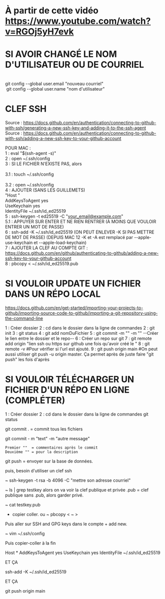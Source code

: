 # À partir de cette vidéo https://www.youtube.com/watch?v=RGOj5yH7evk

# SI AVOIR CHANGÉ LE NOM D'UTILISATEUR OU DE COURRIEL

<br> git config --global user.email "nouveau courriel"
<br> git config --global user.name "nom d'utilisateur"

# CLEF SSH

Source : https://docs.github.com/en/authentication/connecting-to-github-with-ssh/generating-a-new-ssh-key-and-adding-it-to-the-ssh-agent
Source : https://docs.github.com/en/authentication/connecting-to-github-with-ssh/adding-a-new-ssh-key-to-your-github-account

POUR MAC :
<br>1 : eval "$(ssh-agent -s)"
<br>2 : open ~/.ssh/config
<br>3 : SI LE FICHIER N'EXISTE PAS, alors  
<br>3.1 : touch ~/.ssh/config  
<br>3.2 : open ~/.ssh/config
<br>4 : AJOUTER (SANS LES GUILLEMETS)
<br>"Host \"
<br>AddKeysToAgent yes
<br>UseKeychain yes
<br>IdentityFile ~/.ssh/id_ed25519
<br>5 : ssh-keygen -t ed25519 -C "your_email@example.com"
<br>5.1 : APPUYER SUR ENTER ET NE RIEN RENTRER (À MOINS QUE VOULOIR ENTRER UN MOT DE PASSE)
<br>6 : ssh-add -K ~/.ssh/id_ed25519 (ON PEUT ENLEVER -K SI PAS METTRE DE MOT DE PASSE) (DEPUIS MAC 12 -K et -A est remplacé par --apple-use-keychain et --apple-load-keychain)
<br>7 : AJOUTER LA CLEF AU COMPTE GIT : https://docs.github.com/en/github/authenticating-to-github/adding-a-new-ssh-key-to-your-github-account
<br>8 : pbcopy < ~/.ssh/id_ed25519.pub

# SI VOULOIR UPDATE UN FICHIER DANS UN RÉPO LOCAL

https://docs.github.com/en/get-started/importing-your-projects-to-github/importing-source-code-to-github/importing-a-git-repository-using-the-command-line

1 : Créer dossier
2 : cd dans le dossier dans la ligne de commandes
2 : git init
3 : git status
4 : git add nomDuFichier
5 : git commit -m "" -m ""
--Créer le lien entre le dossier et le repo--
6 : Créer un repo sur git
7 : git remote add origin "lien ssh ou https sur github une fois qu'avoir créé le "
8 : git remote -v
#Pour vérifier si l'url est ajouté.
9 : git push origin main
#On peut aussi utiliser git push -u origin master. Ça permet après de juste faire "git push" les fois d'après

# SI VOULOIR TÉLÉCHARGER UN FICHIER D'UN RÉPO EN LIGNE (COMPLÉTER)

1 : Créer dossier
2 : cd dans le dossier dans la ligne de commandes
git status

git commit . = commit tous les fichiers

git commit - m "text" -m "autre message"

    Premier ""  = commentaires après le commit
    Deuxième "" = pour la description

git push = envoyer sur la base de données.

puis, besoin d'utiliser un clef ssh

~ ssh-keygen -t rsa -b 4096 -C "mettre son adresse courriel"

~ ls | grep testkey
alors on va voir la clef publique et privée
.pub = clef publique
sans .pub, alors garder privé.

~ cat testkey.pub

- copier coller. ou ~ pbcopy < ~ >

Puis aller sur SSH and GPG keys dans le compte + add new.

~ vim ~/.ssh/config

Puis copier-coller à la fin

Host \*
AddKeysToAgent yes
UseKeychain yes
IdentityFile ~/.ssh/id_ed25519

ET ÇA

ssh-add -K ~/.ssh/id_ed25519

ET ÇA

git push origin main
